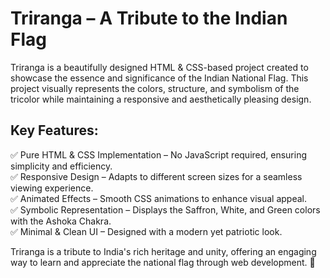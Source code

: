 # Triranga – A Tribute to the Indian Flag
Triranga is a beautifully designed HTML & CSS-based project created to showcase the essence and significance of the Indian National Flag. This project visually represents the colors, structure, and symbolism of the tricolor while maintaining a responsive and aesthetically pleasing design.

## Key Features:
✅ Pure HTML & CSS Implementation – No JavaScript required, ensuring simplicity and efficiency.<br>
✅ Responsive Design – Adapts to different screen sizes for a seamless viewing experience.<br>
✅ Animated Effects – Smooth CSS animations to enhance visual appeal.<br>
✅ Symbolic Representation – Displays the Saffron, White, and Green colors with the Ashoka Chakra.<br>
✅ Minimal & Clean UI – Designed with a modern yet patriotic look.<br>

Triranga is a tribute to India's rich heritage and unity, offering an engaging way to learn and appreciate the national flag through web development. 🚀
